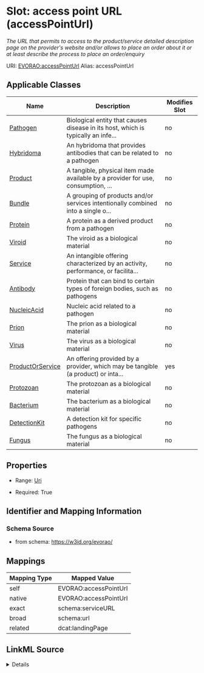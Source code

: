 

# Slot: access point URL (accessPointUrl) 


_The URL that permits to access to the product/service detailed description page on the provider's website and/or allows to place an order about it or at least describe the process to place an order/enquiry_





URI: [EVORAO:accessPointUrl](https://w3id.org/evorao/accessPointUrl)
Alias: accessPointUrl

<!-- no inheritance hierarchy -->





## Applicable Classes

| Name | Description | Modifies Slot |
| --- | --- | --- |
| [Pathogen](Pathogen.md) | Biological entity that causes disease in its host, which is typically an infe... |  no  |
| [Hybridoma](Hybridoma.md) | An hybridoma that provides antibodies that can be related to a pathogen |  no  |
| [Product](Product.md) | A tangible, physical item made available by a provider for use, consumption, ... |  no  |
| [Bundle](Bundle.md) | A grouping of products and/or services intentionally combined into a single o... |  no  |
| [Protein](Protein.md) | A protein as a derived product from a pathogen |  no  |
| [Viroid](Viroid.md) | The viroid as a biological material |  no  |
| [Service](Service.md) | An intangible offering characterized by an activity, performance, or facilita... |  no  |
| [Antibody](Antibody.md) | Protein that can bind to certain types of foreign bodies, such as pathogens |  no  |
| [NucleicAcid](NucleicAcid.md) | Nucleic acid related to a pathogen |  no  |
| [Prion](Prion.md) | The prion as a biological material |  no  |
| [Virus](Virus.md) | The virus as a biological material |  no  |
| [ProductOrService](ProductOrService.md) | An offering provided by a provider, which may be tangible (a product) or inta... |  yes  |
| [Protozoan](Protozoan.md) | The protozoan as a biological material |  no  |
| [Bacterium](Bacterium.md) | The bacterium as a biological material |  no  |
| [DetectionKit](DetectionKit.md) | A detection kit for specific pathogens |  no  |
| [Fungus](Fungus.md) | The fungus as a biological material |  no  |







## Properties

* Range: [Uri](Uri.md)

* Required: True





## Identifier and Mapping Information







### Schema Source


* from schema: https://w3id.org/evorao/




## Mappings

| Mapping Type | Mapped Value |
| ---  | ---  |
| self | EVORAO:accessPointUrl |
| native | EVORAO:accessPointUrl |
| exact | schema:serviceURL |
| broad | schema:url |
| related | dcat:landingPage |




## LinkML Source

<details>
```yaml
name: accessPointUrl
description: The URL that permits to access to the product/service detailed description
  page on the provider's website and/or allows to place an order about it or at least
  describe the process to place an order/enquiry
title: access point URL
from_schema: https://w3id.org/evorao/
exact_mappings:
- schema:serviceURL
related_mappings:
- dcat:landingPage
broad_mappings:
- schema:url
rank: 1000
alias: accessPointUrl
domain_of:
- ProductOrService
range: uri
required: true
multivalued: false

```
</details>